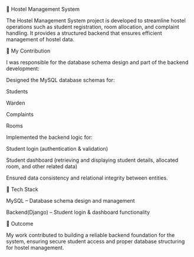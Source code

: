 🏢 Hostel Management System

The Hostel Management System project is developed to streamline hostel operations such as student registration, room allocation, and complaint handling. It provides a structured backend that ensures efficient management of hostel data.

📌 My Contribution

I was responsible for the database schema design and part of the backend development:

Designed the MySQL database schemas for:

Students

Warden

Complaints

Rooms

Implemented the backend logic for:

Student login (authentication & validation)

Student dashboard (retrieving and displaying student details, allocated room, and other related data)

Ensured data consistency and relational integrity between entities.

🚀 Tech Stack

MySQL – Database schema design and management

Backend(Django) – Student login & dashboard functionality

📖 Outcome

My work contributed to building a reliable backend foundation for the system, ensuring secure student access and proper database structuring for hostel management.
